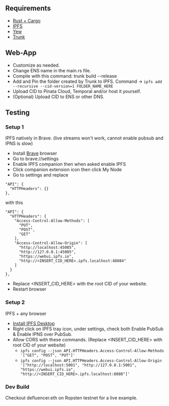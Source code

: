 ## Requirements
- [Rust + Cargo](https://www.rust-lang.org/tools/install)
- [IPFS](https://docs.ipfs.io/install/command-line/#package-managers)
- [Yew](https://yew.rs/docs/en/next/getting-started/project-setup)
- [Trunk](https://yew.rs/docs/en/next/getting-started/project-setup/using-trunk)

## Web-App
- Customize as needed.
- Change ENS name in the main.rs file.
- Compile with this command: trunk build --release
- Add and Pin the folder created by Trunk to IPFS. Command -> ```ipfs add --recursive --cid-version=1 FOLDER_NAME_HERE```
- Upload CID to Pinata Cloud, Temporal and/or host it yourself.
- (Optional) Upload CID to ENS or other DNS.

## Testing
### Setup 1
IPFS natively in Brave. (live streams won't work, cannot enable pubsub and IPNS is slow)
- Install [Brave](https://brave.com/) browser
- Go to brave://settings
- Enable IPFS companion then when asked enable IPFS
- Click companion extension icon then click My Node
- Go to settings and replace
```
"API": {
  "HTTPHeaders": {}
},
```
with this
```
"API": {
  "HTTPHeaders": {
    "Access-Control-Allow-Methods": [
      "PUT",
      "POST",
      "GET"
    ],
    "Access-Control-Allow-Origin": [
      "http://localhost:45005",
      "http://127.0.0.1:45005",
      "https://webui.ipfs.io",
      "http://<INSERT_CID_HERE>.ipfs.localhost:48084"
    ]
  }
},
```
- Replace <INSERT_CID_HERE> with the root CID of your website.
- Restart browser

### Setup 2
IPFS + any browser
- [Install IPFS Desktop](https://docs.ipfs.io/install/ipfs-desktop/#ipfs-desktop)
- Right click on IPFS tray icon, under settings, check both Enable PubSub & Enable IPNS over PubSub.
- Allow CORS with these commands. (Replace <INSERT_CID_HERE> with root CID of your website)
    - ```ipfs config --json API.HTTPHeaders.Access-Control-Allow-Methods '["GET", "POST", "PUT"]'```
    - ```ipfs config --json API.HTTPHeaders.Access-Control-Allow-Origin '["http://localhost:5001", "http://127.0.0.1:5001", "https://webui.ipfs.io", "http://<INSERT_CID_HERE>.ipfs.localhost:8080"]'```

### Dev Build
Checkout defluencer.eth on Ropsten testnet for a live example.